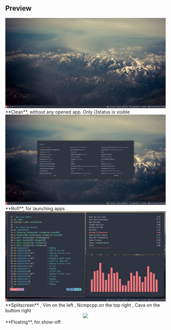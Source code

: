 ## Preview
<div align="center">
    <img src="/preview-clean.png"</img> 
</div> 
**Clean**, without any opened app. Only i3status is visible <br />
<div align="center">
    <img src="/rofi.png"</img> 
</div>
**Rofi**, for launching apps <br />
<div align="center">
    <img src="/preview-splitscreen.png"</img> 
</div>
**Splitscreen** , Vim on the left , Ncmpcpp on the top right , Cava on the buttom right </br>
<div align="center">
    <img src="/preview-preview-floating.png"</img> 
</div>
**Floating**, for show-off. <br />
